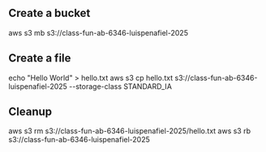 ## Create a bucket

aws s3 mb s3://class-fun-ab-6346-luispenafiel-2025

## Create a file

echo "Hello World" > hello.txt
aws s3 cp hello.txt s3://class-fun-ab-6346-luispenafiel-2025 --storage-class STANDARD_IA

## Cleanup

aws s3 rm s3://class-fun-ab-6346-luispenafiel-2025/hello.txt
aws s3 rb s3://class-fun-ab-6346-luispenafiel-2025